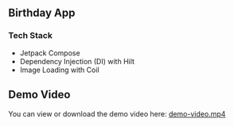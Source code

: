 ## Birthday App
### Tech Stack

- Jetpack Compose
- Dependency Injection (DI) with Hilt
- Image Loading with Coil

## Demo Video
You can view or download the demo video here: [demo-video.mp4](https://github.com/Artem-S1/birthday_app/blob/dev/demo.mp4)